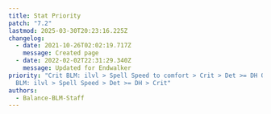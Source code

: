 ```yaml
---
title: Stat Priority
patch: "7.2"
lastmod: 2025-03-30T20:23:16.225Z
changelog:
  - date: 2021-10-26T02:02:19.717Z
    message: Created page
  - date: 2022-02-02T22:31:29.340Z
    message: Updated for Endwalker
priority: "Crit BLM: ilvl > Spell Speed to comfort > Crit > Det >= DH OR SpS
  BLM: ilvl > Spell Speed > Det >= DH > Crit"
authors:
  - Balance-BLM-Staff
---
```


